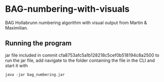 # BAG-numbering-with-visuals

BAG Hollabrunn numbering algorithm with visual output from Martin & Maximilian.

## Running the program

jar file included in commit cfa8753afc5a1b128218c5cef0b518194c8a2500
to run the jar file, add navigate to the folder containing the file in the CLI and start it with
```
java -jar bag_numbering.jar
```
